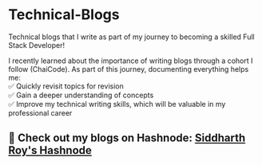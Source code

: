 # Technical-Blogs
Technical blogs that I write as part of my journey to becoming a skilled Full Stack Developer!

I recently learned about the importance of writing blogs through a cohort I follow (ChaiCode). As part of this journey, documenting everything helps me:
<br>
✅ Quickly revisit topics for revision
<br>
✅ Gain a deeper understanding of concepts
<br>
✅ Improve my technical writing skills, which will be valuable in my professional career

<h2>🚀 Check out my blogs on Hashnode: <a href="https://hashnode.com/@SIddharthRoy" target="_blank">Siddharth Roy's Hashnode</a></h2>


